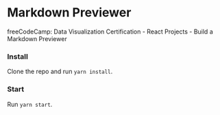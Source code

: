# Markdown Previewer
freeCodeCamp: Data Visualization Certification - React Projects - Build a Markdown Previewer

### Install
Clone the repo and run `yarn install`.

### Start
Run `yarn start`.
